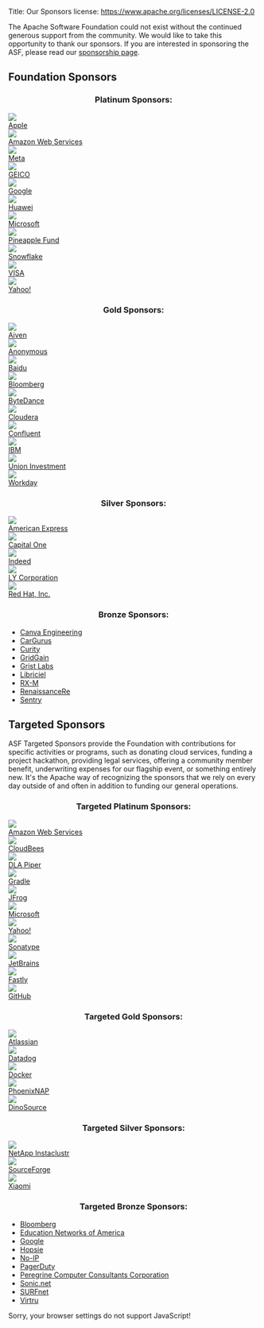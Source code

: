 Title: Our Sponsors
license: https://www.apache.org/licenses/LICENSE-2.0

The Apache Software Foundation could not exist without the continued
generous support from the community. We would like to take this opportunity
to thank our sponsors. If you are interested in sponsoring the ASF, please
read our [sponsorship page](/foundation/sponsorship.html).

<h2 class="text-center">Foundation Sponsors</h2>
<h3 class="h1"style="text-align: center;">Platinum Sponsors:</h3> <!-- 400x179 --> <!-- Platinum images should be exact size for CSS -->
<div id="platinum" class="project-cards project-cards--platinum mb-xl">
    <div class="logo-card">
        <a target="_blank" rel="sponsored" href="https://www.apple.com/">
            <img src="images/apple-platinum.png"/>
            <div class="logo-caption">Apple</div>
        </a>
    </div>
    <div class="logo-card">
        <a target="_blank" rel="sponsored" href="https://aws.amazon.com/">
            <img src="images/aws-platinum.png"/>
            <div class="logo-caption">Amazon Web Services</div>
        </a>
    </div>
    <div class="logo-card">
        <a target="_blank" rel="sponsored" href="https://www.meta.com/about/">
            <img src="images/meta-logo.png"/>
            <div class="logo-caption">Meta</div>
        </a>
    </div>
    <div class="logo-card">
        <a target="_blank" rel="sponsored" href="https://www.geico.com/tech/">
            <img src="images/geico-platinum2.png"/>
            <div class="logo-caption">GEICO</div>
        </a>
    </div>
    <div class="logo-card">
        <a target="_blank" rel="sponsored" href="http://google.com/">
            <img src="images/google.png"/>
            <div class="logo-caption">Google</div>
        </a>
    </div>
    <div class="logo-card">
        <a target="_blank" rel="sponsored" href="http://huawei.com/">
            <img src="images/huawei-platinum.png"/>
            <div class="logo-caption">Huawei</div>
        </a>
    </div>
    <div class="logo-card">
        <a target="_blank" rel="sponsored" href="https://microsoft.com/">
            <img src="images/microsoft.png"/>
            <div class="logo-caption">Microsoft</div>
        </a>
    </div>
    <div class="logo-card">
        <a target="_blank" rel="sponsored" href="https://news.apache.org/foundation/entry/the-apache-software-foundation-receives">
            <img src="images/pineapple_fund.png"/>
            <div class="logo-caption">Pineapple Fund</div>
        </a>
    </div>
    <div class="logo-card">
        <a target="_blank" rel="sponsored" href="https://www.snowflake.com/">
            <img src="images/snowflake-platinum.png"/>
            <div class="logo-caption">Snowflake</div>
        </a>
    </div>
    <div class="logo-card">
        <a target="_blank" rel="sponsored" href="https://www.visa.com/">
            <img src="images/visa-platinum.png"/>
            <div class="logo-caption">VISA</div>
        </a>
    </div>
    <div class="logo-card">
        <a target="_blank" rel="sponsored" href="https://yahooinc.com/">
            <img src="images/yahoo-platinum.png"/>
            <div class="logo-caption">Yahoo!</div>
        </a>
    </div>
</div>


<h3 class="h1"style="text-align: center;">Gold Sponsors:</h3>  <!-- 223x100 --> <!-- Gold images should be exact size for CSS -->
<div id="gold" class="project-cards project-cards--gold mb-xl">
    <div class="logo-card">
        <a target="_blank" rel="sponsored" href="https://aiven.io/">
            <img src="images/aiven-gold.png"/>
            <div class="logo-caption">Aiven</div>
        </a>
    </div>
    <div class="logo-card">
        <a target="_blank" rel="sponsored" href="https://apache.org/">
            <img src="images/blank.png"/>
            <div class="logo-caption">Anonymous</div>
        </a>
    </div>
    <div class="logo-card">
        <a target="_blank" rel="sponsored" href="http://www.baidu.com/">
            <img src="images/baidu.png"/>
            <div class="logo-caption">Baidu</div>
        </a>
    </div>
    <div class="logo-card">
        <a target="_blank" rel="sponsored" href="https://www.TechAtBloomberg.com/opensource">
            <img src="images/bloomberg-gold.png"/>
            <div class="logo-caption">Bloomberg</div>
        </a>
    </div>
    <div class="logo-card">
        <a target="_blank" rel="sponsored" href="https://opensource.bytedance.com">
            <img src="images/bytedance-gold.png"/>
            <div class="logo-caption">ByteDance</div>
        </a>
    </div>
    <div class="logo-card">
        <a target="_blank" rel="sponsored" href="http://cloudera.com/">
            <img src="images/cloudera-gold.png"/>
            <div class="logo-caption">Cloudera</div>
        </a>
    </div>
    <div class="logo-card">
        <a target="_blank" rel="sponsored" href="https://www.confluent.io/">
            <img src="images/confluent-gold.png"/>
            <div class="logo-caption">Confluent</div>
        </a>
    </div>
    <div class="logo-card">
        <a target="_blank" rel="sponsored" href="http://ibm.com/">
            <img src="images/ibm.png"/>
            <div class="logo-caption">IBM</div>
        </a>
    </div>
    <div class="logo-card">
        <a target="_blank" rel="sponsored" href="http://www.union-investment.de/">
            <img src="images/union-gold.png"/>
            <div class="logo-caption">Union Investment</div>
        </a>
    </div>
    <div class="logo-card">
        <a target="_blank" rel="sponsored" href="https://www.workday.com/">
            <img src="images/workday-gold.png"/>
            <div class="logo-caption">Workday</div>
        </a>
    </div>
</div>


<h3 class="h1"style="text-align: center;">Silver Sponsors:</h3>  <!-- 150x67 -->
<div id="silver" class="project-cards project-cards--silver mb-xl">
    <div class="logo-card">
        <a target="_blank" rel="sponsored" href="https://www.americanexpress.com/en-us/careers/career-areas/technology/">
            <img src="images/amer-exp-silver.png"/>
            <div class="logo-caption">American Express</div>
        </a>
    </div>
    <div class="logo-card">
        <a target="_blank" rel="sponsored" href="https://www.capitalone.com/">
            <img src="images/capitalone-silver.png"/>
            <div class="logo-caption">Capital One</div>
        </a>
    </div>
    <div class="logo-card">
        <a target="_blank" rel="sponsored" href="https://www.indeed.com/">
            <img src="images/indeed-silver.png"/>
            <div class="logo-caption">Indeed</div>
        </a>
    </div>
    <div class="logo-card">
        <a target="_blank" rel="sponsored" href="https://www.lycorp.co.jp/en/">
            <img src="images/LY-silver.png"/>
            <div class="logo-caption">LY Corporation</div>
        </a>
    </div>
    <div class="logo-card">
        <a target="_blank" rel="sponsored" href="http://www.redhat.com/">
            <img src="images/redhat-silver.png"/>
            <div class="logo-caption">Red Hat, Inc.</div>
        </a>
    </div>
</div>


<h3 class="h1"style="text-align: center;">Bronze Sponsors:</h3> <!-- text only -->
<div class="sponsors mb-xl">
    <ul id='bronze' class="sponsors-col-list">
        <li><a target="_blank" rel="sponsored" href="https://www.canva.com/">Canva Engineering</a></li>
        <li><a target="_blank" rel="sponsored" href="https://www.cargurus.com/">CarGurus</a></li>
        <li><a target="_blank" rel="sponsored" href="https://curity.io/">Curity</a></li>
        <li><a target="_blank" rel="sponsored" href="https://www.gridgain.com">GridGain</a></li>
        <li><a target="_blank" rel="sponsored" href="https://www.getgrist.com">Grist Labs</a></li>
        <li><a target="_blank" rel="sponsored" href="https://www.libriciel.fr/">Libriciel</a></li>
        <li><a target="_blank" rel="sponsored" href="https://rx-m.com/">RX-M</a></li>
        <li><a target="_blank" rel="sponsored" href="https://www.renre.com/">RenaissanceRe</a></li>
        <li><a target="_blank" rel="sponsored" href="https://sentry.io/welcome/?utm_source=apacheorg&utm_medium=site&utm_campaign=general-na-evergreen&utm_content=logo-thanksdevsitelogo-na">Sentry</a></li>
    </ul>
</div>

## Targeted Sponsors

ASF Targeted Sponsors provide the Foundation with contributions for specific activities or programs, such as donating cloud services, funding a project hackathon, providing legal services, offering a community member benefit, underwriting expenses for our flagship event, or something entirely new. It's the Apache way of recognizing the sponsors that we rely on every day outside of and often in addition to funding our general operations.

<!-- Targeted Sponsors -->
<h3 class="h1"style="text-align: center;">Targeted Platinum Sponsors:</h3> <!-- 400x179 -->   <!-- Platinum images should be exact size for CSS -->
<div id="targetedplatinum" class="project-cards project-cards--platinum mb-xl">
    <div class="logo-card">
        <a target="_blank" rel="sponsored" href="https://aws.amazon.com/">
            <img src="images/aws-platinum.png"/>
            <div class="logo-caption">Amazon Web Services</div>
        </a>
    </div>
    <div class="logo-card">
        <a target="_blank" rel="sponsored" href="https://www.cloudbees.com/">
            <img src="images/cloudbees.png"/>
            <div class="logo-caption">CloudBees</div>
        </a>
    </div>
    <div class="logo-card">
        <a target="_blank" rel="sponsored" href="https://www.dlapiper.com/">
            <img src="images/dlapiper.png"/>
            <div class="logo-caption">DLA Piper</div>
        </a>
    </div>
    <div class="logo-card">
        <a target="_blank" rel="sponsored" href="https://gradle.com/">
            <img src="images/gradle-white-background-400-112.png"/>
            <div class="logo-caption">Gradle</div>
        </a>
    </div>
    <div class="logo-card">
        <a target="_blank" rel="sponsored" href="https://jfrog.com/open-source/">
            <img src="images/jfrog-platinum.png"/>
            <div class="logo-caption">JFrog</div>
        </a>
    </div>
    <div class="logo-card">
        <a target="_blank" rel="sponsored" href="https://microsoft.com/">
            <img src="images/microsoft.png"/>
            <div class="logo-caption">Microsoft</div>
        </a>
    </div>
    <div class="logo-card">
        <a target="_blank" rel="sponsored" href="https://yahooinc.com/">
            <img src="images/yahoo-platinum.png"/>
            <div class="logo-caption">Yahoo!</div>
        </a>
    </div>
    <div class="logo-card">
        <a target="_blank" rel="sponsored" href="http://www.sonatype.com/nexus/product-overview">
            <img src="images/sonatype-platinum.png"/>
            <div class="logo-caption">Sonatype</div>
        </a>
    </div>
    <div class="logo-card">
        <a target="_blank" rel="sponsored" href="https://www.jetbrains.com/">
            <img src="images/jetbrains.png"/>
            <div class="logo-caption">JetBrains</div>
        </a>
    </div>
    <div class="logo-card">
        <a target="_blank" rel="sponsored" href="https://fastly.com/">
            <img src="images/fastly-platinum.png"/>
            <div class="logo-caption">Fastly</div>
        </a>
    </div>
    <div class="logo-card">
        <a target="_blank" rel="sponsored" href="https://github.com/">
            <img src="images/github-platinum.png"/>
            <div class="logo-caption">GitHub</div>
        </a>
    </div>
</div>

<h3 class="h1"style="text-align: center;">Targeted Gold Sponsors:</h3> <!-- 223x100 -->  <!-- Gold images should be exact size for CSS -->
<div id="targetedgold" class="project-cards project-cards--gold mb-xl">
    <div class="logo-card">
        <a target="_blank" rel="sponsored" href="https://www.atlassian.com/">
            <img src="images/atlassian-logo.png"/>
            <div class="logo-caption">Atlassian</div>
        </a>
    </div>
    <div class="logo-card">
        <a target="_blank" rel="sponsored" href="https://www.datadoghq.com/">
            <img src="images/datadog_logo_70x75.png"/>
            <div class="logo-caption">Datadog</div>
        </a>
    </div>
    <div class="logo-card">
        <a target="_blank" rel="sponsored" href="https://www.docker.com/">
            <img src="images/docker-gold.png"/>
            <div class="logo-caption">Docker</div>
        </a>
    </div>
    <div class="logo-card">
        <a target="_blank" rel="sponsored" href="http://phoenixnap.com/">
            <img src="images/phoenixnap-gold.png"/>
            <div class="logo-caption">PhoenixNAP</div>
        </a>
    </div>
    <div class="logo-card">
        <a target="_blank" rel="sponsored" href="https://dinosource.co/">
            <img src="images/DinoSource-gold.png"/>
            <div class="logo-caption">DinoSource</div>
        </a>
    </div>
</div>

<h3 class="h1"style="text-align: center;">Targeted Silver Sponsors:</h3> <!-- 150x67 -->
<div id="targetedsilver" class="project-cards project-cards--silver mb-xl">
    <div class="logo-card">
        <a target="_blank" rel="sponsored" href="https://www.instaclustr.com/?utm_source=partner&utm_medium=asf&utm_campaign=homepage">
            <img src="images/netapp-instaclustr-silver.png"/>
            <div class="logo-caption">NetApp Instaclustr</div>
        </a>
    </div>
    <div class="logo-card">
        <a target="_blank" rel="sponsored" href="https://sourceforge.net/">
            <img src="images/sourceforge-silver.png"/>
            <div class="logo-caption">SourceForge</div>
        </a>
    </div>
    <div class="logo-card">
        <a target="_blank" rel="sponsored" href="https://www.mi.com/">
            <img src="images/xiaomi-silver.png"/>
            <div class="logo-caption">Xiaomi</div>
        </a>
    </div>
</div>

<h3 class="h1"style="text-align: center;">Targeted Bronze Sponsors:</h3> <!-- text only -->
<div class="sponsors mb-xl">
    <ul id='targetedbronze' class="sponsors-col-list">
        <li><a target="_blank" rel="sponsored" href="https://www.techatbloomberg.com/opensource">Bloomberg</a></li>
        <li><a target="_blank" rel="sponsored" href="https://www.ena.com/">Education Networks of America</a></li>
        <li><a target="_blank" rel="sponsored" href="https://www.google.com/">Google</a></li>
        <li><a target="_blank" rel="sponsored" href="https://www.hopsie.com/">Hopsie</a></li>
        <li><a target="_blank" rel="sponsored" href="https://www.noip.com/">No-IP</a></li>
        <li><a target="_blank" rel="sponsored" href="https://www.pagerduty.com/">PagerDuty</a></li>
        <li><a target="_blank" rel="sponsored" href="https://www.pccc.com/">Peregrine Computer Consultants Corporation</a></li>
        <li><a target="_blank" rel="sponsored" href="https://www.sonic.com/">Sonic.net</a></li>
        <li><a target="_blank" rel="sponsored" href="http://www.surfnet.nl/">SURFnet</a></li>
        <li><a target="_blank" rel="sponsored" href="https://www.virtru.com/">Virtru</a></li>
    </ul>
</div>

<script type="text/javascript">
    var ar = ['platinum','gold','silver','bronze','targetedplatinum','targetedgold','targetedsilver','targetedbronze'];
    var co = [ 2,         3,     5,       6,       2,              3,           5,             6     ]; // column counts

    for (y in ar) {
      var ul = document.getElementById(ar[y])

      // randomise platinum (and platinum targeteded sponsors)
      if (ar[y] == 'platinum' || ar[y] == 'targetedplatinum') {
          for (var i = ul.children.length; i >= 0; i--) {
              ul.appendChild(ul.children[Math.random() * i | 0]);
          }
      }
    }
</script>
<noscript>Sorry, your browser settings do not support JavaScript!</noscript>
 
